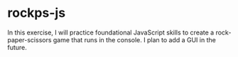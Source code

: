 # rockps-js

In this exercise, I will practice foundational JavaScript skills to create a rock-paper-scissors game that runs in the console.
I plan to add a GUI in the future. 
